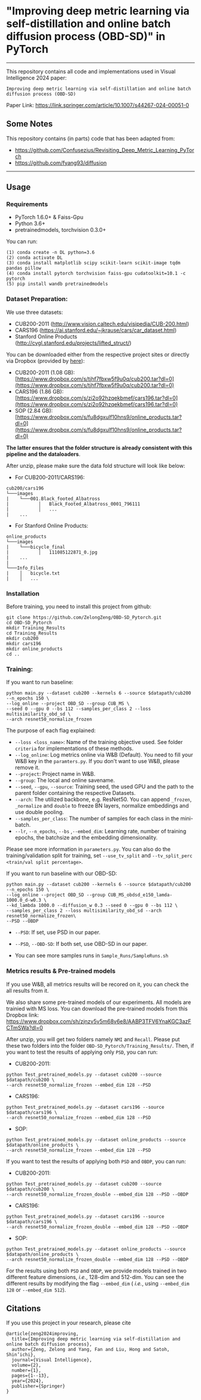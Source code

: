 
# "Improving deep metric learning via self-distillation and online batch diffusion process (OBD-SD)" in PyTorch

---
This repository contains all code and implementations used in Visual Intelligence 2024 paper:

```
Improving deep metric learning via self-distillation and online batch diffusion process (OBD-SD)
```
Paper Link: https://link.springer.com/article/10.1007/s44267-024-00051-0

## Some Notes

This repository contains (in parts) code that has been adapted from: 
- https://github.com/Confusezius/Revisiting_Deep_Metric_Learning_PyTorch
- https://github.com/fyang93/diffusion

---
## Usage
### Requirements

* PyTorch 1.6.0+ & Faiss-Gpu
* Python 3.6+
* pretrainedmodels, torchvision 0.3.0+

You can run:
```
(1) conda create -n DL python=3.6
(2) conda activate DL
(3) conda install matplotlib scipy scikit-learn scikit-image tqdm pandas pillow
(4) conda install pytorch torchvision faiss-gpu cudatoolkit=10.1 -c pytorch
(5) pip install wandb pretrainedmodels
```

### Dataset Preparation:
We use three datasets: 

- CUB200-2011 (http://www.vision.caltech.edu/visipedia/CUB-200.html)
- CARS196 (https://ai.stanford.edu/~jkrause/cars/car_dataset.html)
- Stanford Online Products (http://cvgl.stanford.edu/projects/lifted_struct/)

You can be downloaded either from the respective project sites or directly via Dropbox (provided by [here](https://github.com/Confusezius/Revisiting_Deep_Metric_Learning_PyTorch)):

-   CUB200-2011 (1.08 GB):  [https://www.dropbox.com/s/tjhf7fbxw5f9u0q/cub200.tar?dl=0](https://www.dropbox.com/s/tjhf7fbxw5f9u0q/cub200.tar?dl=0)
-   CARS196 (1.86 GB):  [https://www.dropbox.com/s/zi2o92hzqekbmef/cars196.tar?dl=0](https://www.dropbox.com/s/zi2o92hzqekbmef/cars196.tar?dl=0)
-   SOP (2.84 GB):  [https://www.dropbox.com/s/fu8dgxulf10hns9/online_products.tar?dl=0](https://www.dropbox.com/s/fu8dgxulf10hns9/online_products.tar?dl=0)

**The latter ensures that the folder structure is already consistent with this pipeline and the dataloaders**.

After unzip, please make sure the data fold structure will look like below:

* For CUB200-2011/CARS196:
```
cub200/cars196
└───images
|    └───001.Black_footed_Albatross
|           │   Black_Footed_Albatross_0001_796111
|           │   ...
|    ...
```

* For Stanford Online Products:
```
online_products
└───images
|    └───bicycle_final
|           │   111085122871_0.jpg
|    ...
|
└───Info_Files
|    │   bicycle.txt
|    │   ...
```
### Installation
Before training, you need to install this project from github: 
```
git clone https://github.com/ZelongZeng/OBD-SD_Pytorch.git
cd OBD-SD_Pytorch
mkdir Training_Results
cd Training_Results
mkdir cub200
mkdir cars196
mkdir online_products
cd ..
```

### Training:

If you want to run baseline:

```
python main.py --dataset cub200 --kernels 6 --source $datapath/cub200 --n_epochs 150 \
--log_online --project OBD_SD --group CUB_MS \
--seed 0 --gpu 0 --bs 112 --samples_per_class 2 --loss multisimilarity_obd_sd \
--arch resnet50_normalize_frozen
```

The purpose of each flag explained:

* `--loss <loss_name>`: Name of the training objective used. See folder `criteria` for implementations of these methods.
* `--log_online`: Log metrics online via W&B (Default). You need to fill your W&B key in the `paramters.py`. If you don't want to use W&B, please remove it. 
* `--project`: Project name in W&B.
* `--group`: The local and online savename.
* `--seed`, `--gpu`, `--source`: Training seed, the used GPU and the path to the parent folder containing the respective Datasets.
* `--arch`: The utilized backbone, e.g. ResNet50. You can append `_frozen`, `_normalize` and `double` to freeze BN layers, normalize embeddings and use double pooling.
* `--samples_per_class`: The number of samples for each class in the mini-batch.
* `--lr`, `--n_epochs`, `--bs` ,`--embed_dim`: Learning rate, number of training epochs, the batchsize and the embedding dimensionality.  

Please see more information in `parameters.py`.
You can also do the training/validation split for training, set `--use_tv_split` and `--tv_split_perc <train/val split percentage>`.


If you want to run baseline with our OBD-SD:

```
python main.py --dataset cub200 --kernels 6 --source $datapath/cub200 --n_epochs 150 \
--log_online --project OBD_SD --group CUB_MS_obdsd_e150_lamda-1000.0_d-w0.3 \
--kd_lambda 1000.0 --diffusion_w 0.3 --seed 0 --gpu 0 --bs 112 \
--samples_per_class 2 --loss multisimilarity_obd_sd --arch resnet50_normalize_frozen\
--PSD --OBDP
```

* `--PSD`: If set, use PSD in our paper.
* `--PSD`, `--OBD-SD`: If both set, use OBD-SD in our paper.

* You can see more samples runs in `Sample_Runs/SampleRuns.sh`


### Metrics results & Pre-trained models

If you use W&B, all metrics results will be recored on it, you can check the all results from it. 

We also share some pre-trained models of our experiments.  All models are trainied with MS loss. 
You can download the pre-trained models from this Dropbox link: https://www.dropbox.com/sh/zjnzv5v5m68v6e8/AABP3TFV6YnaKGC3azFCTmSWa?dl=0

After unzip, you will get two folders namely `NMI` and `Recall`.  Please put these two folders into the folder `OBD-SD_Pytorch/Training_Results/`. 
Then, if you want to test the results of applying only `PSD`, you can run: 

- CUB200-2011:
```
python Test_pretrained_models.py --dataset cub200 --source $datapath/cub200 \
--arch resnet50_normalize_frozen --embed_dim 128 --PSD
```
- CARS196:
```
python Test_pretrained_models.py --dataset cars196 --source $datapath/cars196 \
--arch resnet50_normalize_frozen --embed_dim 128 --PSD
```
- SOP:
```
python Test_pretrained_models.py --dataset online_products --source $datapath/online_products \
--arch resnet50_normalize_frozen --embed_dim 128 --PSD
```
If you want to test the results of applying both `PSD` and `OBDP`, you can run: 

- CUB200-2011:
```
python Test_pretrained_models.py --dataset cub200 --source $datapath/cub200 \
--arch resnet50_normalize_frozen_double --embed_dim 128 --PSD --OBDP
```
- CARS196:
```
python Test_pretrained_models.py --dataset cars196 --source $datapath/cars196 \
--arch resnet50_normalize_frozen_double --embed_dim 128 --PSD --OBDP
```
- SOP:
```
python Test_pretrained_models.py --dataset online_products --source $datapath/online_products \
--arch resnet50_normalize_frozen_double --embed_dim 128 --PSD --OBDP
```
For the results using both `PSD` and `OBDP`, we provide models trained in two different feature dimensions, *i.e.*, 128-dim and 512-dim. You can see the different results by modifying the flag `--embed_dim` ( *i.e.*, using `--embed_dim 128` or `--embed_dim 512`).


## Citations

If you use this project in your research, please cite

```
@article{zeng2024improving,
  title={Improving deep metric learning via self-distillation and online batch diffusion process},
  author={Zeng, Zelong and Yang, Fan and Liu, Hong and Satoh, Shin’ichi},
  journal={Visual Intelligence},
  volume={2},
  number={1},
  pages={1--13},
  year={2024},
  publisher={Springer}
}
```
